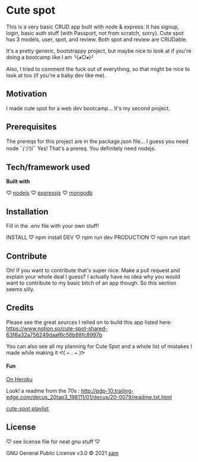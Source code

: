 # Cute spot

This is a very basic CRUD app built with node & express. It has signup, login, basic auth stuff (with Passport, not from scratch, sorry). Cute spot has 3 models, user, spot, and review. Both spot and review are CRUDable.

It's a pretty generic, bootstrappy project, but maybe nice to look at if you're doing a bootcamp like I am ╰(◕ᗜ◕)╯

Also, I tried to comment the fuck out of everything, so that might be nice to look at too (if you're a baby dev like me).

## Motivation

I made cute spot for a web dev bootcamp... It's my second project.

## Prerequisites

The prereqs for this project are in the package.json file... I guess you need node ¯*(ツ)*/¯ Yes! That's a prereq. You definitely need nodejs.

## Tech/framework used

<b>Built with</b>

♡ [nodejs](https://nodejs.org/en/)
♡ [expressjs](http://expressjs.com/)
♡ [mongodb](https://www.mongodb.com/)

## Installation

Fill in the .env file with your own stuff!

INSTALL ♡ npm install
DEV ♡ npm run dev
PRODUCTION ♡ npm run start

## Contribute

Oh! If you want to contribute that's super nice. Make a pull request and explain your whole deal I guess? I actually have no idea why you would want to contribute to my basic bitch of an app though. So this section seems silly.

## Credits

Please see the great sources I relied on to build this app listed here: https://www.notion.so/cute-spot-shared-63f6a32a756249daaf6c56b88fc8997b

You can also see all my planning for Cute Spot and a whole list of mistakes I made while making it ᕙ( ~ . ~ )ᕗ

#### Fun

[On Heroku](https://cute-spot.herokuapp.com/)

Look! a readme from the 70s : http://pdp-10.trailing-edge.com/decus_20tap3_198111/01/decus/20-0079/readme.txt.html

[cute-spot playlist](https://open.spotify.com/playlist/6Up11T3Ba6jLovbHBF8wiv?si=5c83a2b80bc74e05)

## License

♡ see license file for neat gnu stuff ♡

GNU General Public License v3.0 © 2021 [sam](http://samaraparker.com/)

